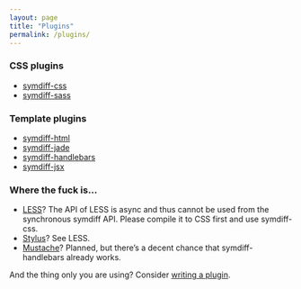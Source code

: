 ```yaml
---
layout: page
title: "Plugins"
permalink: /plugins/
---
```


### CSS plugins

* [symdiff-css](https://npmjs.org/package/symdiff-css)
* [symdiff-sass](https://npmjs.org/package/symdiff-sass)

### Template plugins

* [symdiff-html](https://npmjs.org/package/symdiff-html)
* [symdiff-jade](https://npmjs.org/package/symdiff-jade)
* [symdiff-handlebars](https://npmjs.org/package/symdiff-handlebars)
* [symdiff-jsx](https://npmjs.org/package/symdiff-jsx)

### Where the fuck is…

* [LESS](http://lesscss.org/)? The API of LESS is async and thus cannot be used from the synchronous symdiff API. Please compile it to CSS first and use symdiff-css.
* [Stylus](https://learnboost.github.io/stylus/)? See LESS.
* [Mustache](https://github.com/janl/mustache.js)? Planned, but there’s a decent chance that symdiff-handlebars already works.


And the thing only you are using? Consider [writing a plugin](/write-a-plugin/).